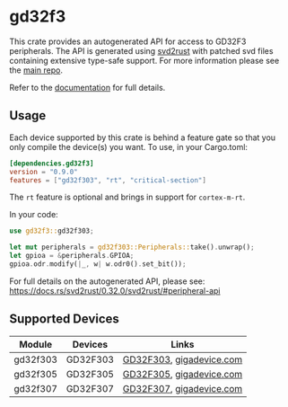 # gd32f3
This crate provides an autogenerated API for access to GD32F3 peripherals.
The API is generated using [svd2rust] with patched svd files containing
extensive type-safe support. For more information please see the [main repo].

Refer to the [documentation] for full details.

[svd2rust]: https://github.com/japaric/svd2rust
[main repo]: https://github.com/gd32-rust/gd32-rs
[documentation]: https://docs.rs/gd32f3/latest/gd32f3/

## Usage
Each device supported by this crate is behind a feature gate so that you only
compile the device(s) you want. To use, in your Cargo.toml:

```toml
[dependencies.gd32f3]
version = "0.9.0"
features = ["gd32f303", "rt", "critical-section"]
```

The `rt` feature is optional and brings in support for `cortex-m-rt`.

In your code:

```rust
use gd32f3::gd32f303;

let mut peripherals = gd32f303::Peripherals::take().unwrap();
let gpioa = &peripherals.GPIOA;
gpioa.odr.modify(|_, w| w.odr0().set_bit());
```

For full details on the autogenerated API, please see:
https://docs.rs/svd2rust/0.32.0/svd2rust/#peripheral-api

## Supported Devices

| Module | Devices | Links |
|:------:|:-------:|:-----:|
| gd32f303 | GD32F303 | [GD32F303](https://www.gigadevice.com/manual/gd32f303xxxx-user-manual/), [gigadevice.com](https://www.gigadevice.com/products/microcontrollers/gd32/arm-cortex-m4/mainstream-line/gd32f303-series/) |
| gd32f305 | GD32F305 | [GD32F305](https://www.gigadevice.com/manual/gd32f305xxxx-user-manual/), [gigadevice.com](https://www.gigadevice.com/products/microcontrollers/gd32/arm-cortex-m4/mainstream-line/gd32f305-series/) |
| gd32f307 | GD32F307 | [GD32F307](https://www.gigadevice.com/manual/gd32f307xxxx-user-manual/), [gigadevice.com](https://www.gigadevice.com/products/microcontrollers/gd32/arm-cortex-m4/mainstream-line/gd32f307-series/) |

